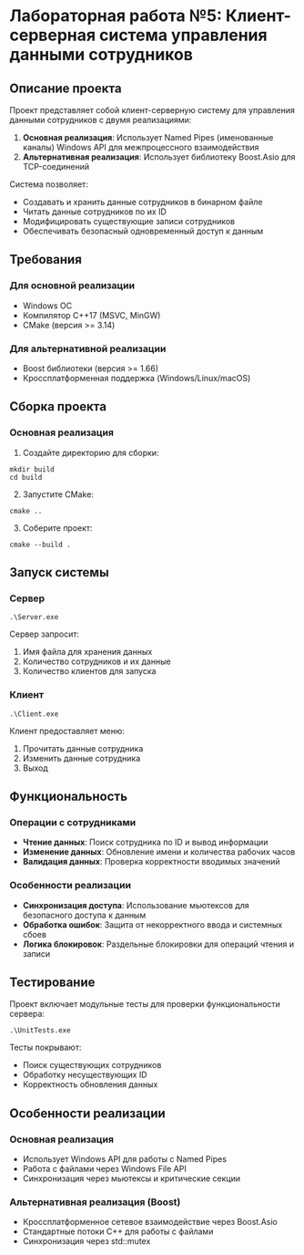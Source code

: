 # Лабораторная работа №5: Клиент-серверная система управления данными сотрудников

## Описание проекта
Проект представляет собой клиент-серверную систему для управления данными сотрудников с двумя реализациями:
1. **Основная реализация**: Использует Named Pipes (именованные каналы) Windows API для межпроцессного взаимодействия
2. **Альтернативная реализация**: Использует библиотеку Boost.Asio для TCP-соединений

Система позволяет:
- Создавать и хранить данные сотрудников в бинарном файле
- Читать данные сотрудников по их ID
- Модифицировать существующие записи сотрудников
- Обеспечивать безопасный одновременный доступ к данным

## Требования

### Для основной реализации
- Windows ОС
- Компилятор C++17 (MSVC, MinGW)
- CMake (версия >= 3.14)

### Для альтернативной реализации
- Boost библиотеки (версия >= 1.66)
- Кроссплатформенная поддержка (Windows/Linux/macOS)

## Сборка проекта

### Основная реализация

1. Создайте директорию для сборки:
```
mkdir build
cd build
```

2. Запустите CMake:
```
cmake ..
```

3. Соберите проект:
```
cmake --build .
```

## Запуск системы

### Сервер
```
.\Server.exe
```
Сервер запросит:
1. Имя файла для хранения данных
2. Количество сотрудников и их данные
3. Количество клиентов для запуска

### Клиент
```
.\Client.exe
```
Клиент предоставляет меню:
1. Прочитать данные сотрудника
2. Изменить данные сотрудника
3. Выход

## Функциональность

### Операции с сотрудниками
- **Чтение данных**: Поиск сотрудника по ID и вывод информации
- **Изменение данных**: Обновление имени и количества рабочих часов
- **Валидация данных**: Проверка корректности вводимых значений

### Особенности реализации
- **Синхронизация доступа**: Использование мьютексов для безопасного доступа к данным
- **Обработка ошибок**: Защита от некорректного ввода и системных сбоев
- **Логика блокировок**: Раздельные блокировки для операций чтения и записи

## Тестирование
Проект включает модульные тесты для проверки функциональности сервера:
```
.\UnitTests.exe
```

Тесты покрывают:
- Поиск существующих сотрудников
- Обработку несуществующих ID
- Корректность обновления данных

## Особенности реализации

### Основная реализация
- Использует Windows API для работы с Named Pipes
- Работа с файлами через Windows File API
- Синхронизация через мьютексы и критические секции

### Альтернативная реализация (Boost)
- Кроссплатформенное сетевое взаимодействие через Boost.Asio
- Стандартные потоки C++ для работы с файлами
- Синхронизация через std::mutex
